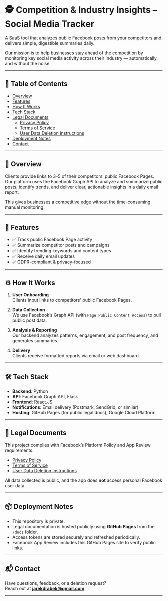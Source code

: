 # 🕵️ Competition & Industry Insights – Social Media Tracker

A SaaS tool that analyzes public Facebook posts from your competitors and delivers simple, digestible summaries daily.

Our mission is to help businesses stay ahead of the competition by monitoring key social media activity across their industry — automatically, and without the noise.

---

## 📑 Table of Contents

- [Overview](#overview)
- [Features](#features)
- [How It Works](#how-it-works)
- [Tech Stack](#tech-stack)
- [Legal Documents](#legal-documents)
  - [Privacy Policy](privacy-policy.md)
  - [Terms of Service](docs/terms-of-service.md)
  - [User Data Deletion Instructions](docs/data-deletion.md)
- [Deployment Notes](#deployment-notes)
- [Contact](#contact)

---

## 📝 Overview

Clients provide links to 3–5 of their competitors’ public Facebook Pages. Our platform uses the Facebook Graph API to analyze and summarize public posts, identify trends, and deliver clear, actionable insights in a daily email report.

This gives businesses a competitive edge without the time-consuming manual monitoring.

---

## 🚀 Features

- ✅ Track public Facebook Page activity
- ✅ Summarize competitor posts and campaigns
- ✅ Identify trending keywords and content types
- ✅ Receive daily email updates
- ✅ GDPR-compliant & privacy-focused

---

## ⚙️ How It Works

1. **User Onboarding**  
   Clients input links to competitors' public Facebook Pages.

2. **Data Collection**  
   We use Facebook’s Graph API (with `Page Public Content Access`) to pull public post data.

3. **Analysis & Reporting**  
   Our backend analyzes patterns, engagement, and post frequency, and generates summaries.

4. **Delivery**  
   Clients receive formatted reports via email or web dashboard.

---

## 🛠️ Tech Stack

- **Backend**: Python
- **API**: Facebook Graph API, Flask
- **Frontend**: React.JS
- **Notifications**: Email delivery (Postmark, SendGrid, or similar)
- **Hosting**: GitHub Pages (for public legal docs), Google Cloud Platform

---

## 📄 Legal Documents

This project complies with Facebook’s Platform Policy and App Review requirements.

- [Privacy Policy](privacy-policy.md)
- [Terms of Service](terms-of-service.md)
- [User Data Deletion Instructions](data-deletion.md)

All data collected is public, and the app does **not** access personal Facebook user data.

---

## 📦 Deployment Notes

- This repository is private.
- Legal documentation is hosted publicly using **GitHub Pages** from the `/docs` folder.
- Access tokens are stored securely and refreshed periodically.
- Facebook App Review includes this GitHub Pages site to verify public links.

---

## 📬 Contact

Have questions, feedback, or a deletion request?  
Reach out at **jarekdrabek@gmail.com**

---
